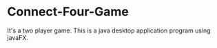 # Connect-Four-Game
It's a two player game.
This is a java desktop application program using javaFX.
